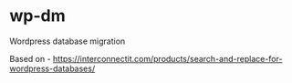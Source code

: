 # wp-dm
Wordpress database migration

Based on - https://interconnectit.com/products/search-and-replace-for-wordpress-databases/
